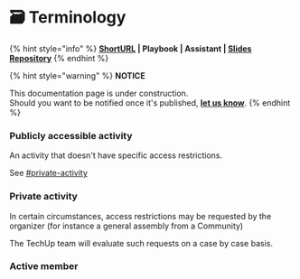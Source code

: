 # 🗃 Terminology

{% hint style="info" %}
****[**ShortURL**](https://tiof.click/TUTerminology) **| Playbook | Assistant |** [**Slides Repository**](https://tiof.click/TUSlidesRepo)****
{% endhint %}



{% hint style="warning" %}
**NOTICE**

This documentation page is under construction.\
Should you want to be notified once it's published, [**let us know**](https://tiof.click/TIOFTarianUpdatesService).
{% endhint %}



### Publicly accessible activity

An activity that doesn't have specific access restrictions.

See [#private-activity](terminology.md#private-activity "mention")

### Private activity&#x20;

In certain circumstances, access restrictions may be requested by the organizer (for instance a general assembly from a Community)

The TechUp team will evaluate such requests on a case by case basis.



### Active member

